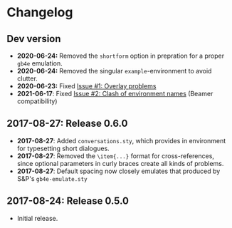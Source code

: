 # Changelog

## Dev version

- **2020-06-24:** Removed the `shortform` option in prepration for a proper `gb4e` emulation.
- **2020-06-24:** Removed the singular `example`-environment to avoid clutter.
- **2020-06-23:** Fixed [Issue #1: Overlay problems](https://github.com/svlauer/example_sentences/issues/1)
- **2021-06-17**: Fixed [Issue #2: Clash of environment names](https://github.com/svlauer/example_sentences/issues/2) (Beamer compatibility)

## 2017-08-27: Release 0.6.0

- **2017-08-27**: Added `conversations.sty`, which provides in environment
  for typesetting short dialogues.
- **2017-08-27**: Removed the `\item{...}` format for cross-references, 
  since optional parameters in curly braces create all kinds of problems.
- **2017-08-27**: Default spacing now closely emulates that produced by 
  S&P's `gb4e-emulate.sty`

## 2017-08-24: Release 0.5.0

- Initial release. 